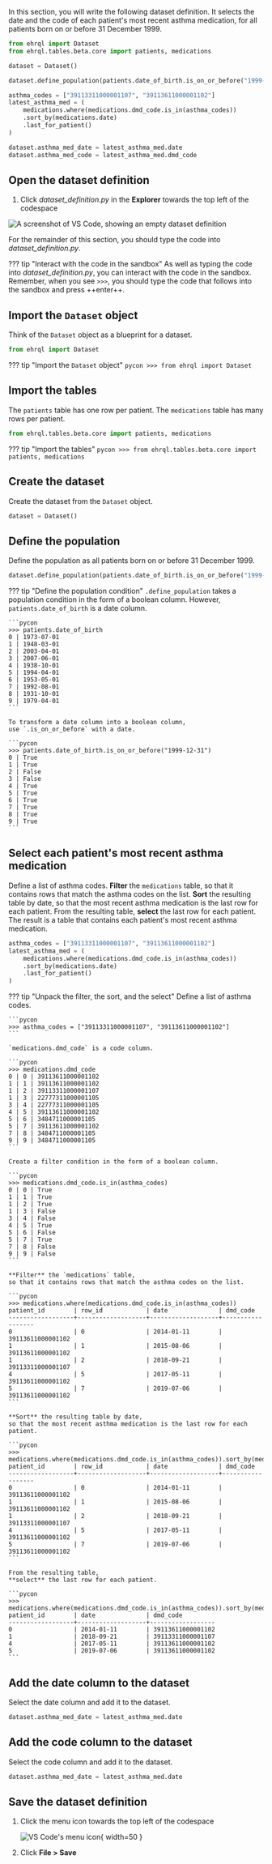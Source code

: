 In this section, you will write the following dataset definition.
It selects the date and the code of each patient's most recent asthma medication,
for all patients born on or before 31 December 1999.

```python
from ehrql import Dataset
from ehrql.tables.beta.core import patients, medications

dataset = Dataset()

dataset.define_population(patients.date_of_birth.is_on_or_before("1999-12-31"))

asthma_codes = ["39113311000001107", "39113611000001102"]
latest_asthma_med = (
    medications.where(medications.dmd_code.is_in(asthma_codes))
    .sort_by(medications.date)
    .last_for_patient()
)

dataset.asthma_med_date = latest_asthma_med.date
dataset.asthma_med_code = latest_asthma_med.dmd_code
```

## Open the dataset definition

1. Click *dataset_definition.py* in the **Explorer** towards the top left of the codespace

![A screenshot of VS Code, showing an empty dataset definition](empty_dataset_definition.png)

For the remainder of this section,
you should type the code into *dataset_definition.py*.

??? tip "Interact with the code in the sandbox"
    As well as typing the code into *dataset_definition.py*,
    you can interact with the code in the sandbox.
    Remember, when you see `>>>`,
    you should type the code that follows into the sandbox and press ++enter++.

## Import the `Dataset` object

Think of the `Dataset` object as a blueprint for a dataset.

```python
from ehrql import Dataset
```

??? tip "Import the `Dataset` object"
    ```pycon
    >>> from ehrql import Dataset
    ```

## Import the tables

The `patients` table has one row per patient.
The `medications` table has many rows per patient.

```python
from ehrql.tables.beta.core import patients, medications
```

??? tip "Import the tables"
    ```pycon
    >>> from ehrql.tables.beta.core import patients, medications
    ```

## Create the dataset

Create the dataset from the `Dataset` object.

```python
dataset = Dataset()
```

## Define the population

Define the population as all patients born on or before 31 December 1999.

```python
dataset.define_population(patients.date_of_birth.is_on_or_before("1999-12-31"))
```

??? tip "Define the population condition"
    `.define_population` takes a population condition in the form of a boolean column.
    However, `patients.date_of_birth` is a date column.

    ```pycon
    >>> patients.date_of_birth
    0 | 1973-07-01
    1 | 1948-03-01
    2 | 2003-04-01
    3 | 2007-06-01
    4 | 1938-10-01
    5 | 1994-04-01
    6 | 1953-05-01
    7 | 1992-08-01
    8 | 1931-10-01
    9 | 1979-04-01
    ```

    To transform a date column into a boolean column,
    use `.is_on_or_before` with a date.

    ```pycon
    >>> patients.date_of_birth.is_on_or_before("1999-12-31")
    0 | True
    1 | True
    2 | False
    3 | False
    4 | True
    5 | True
    6 | True
    7 | True
    8 | True
    9 | True
    ```

## Select each patient's most recent asthma medication

Define a list of asthma codes.
**Filter** the `medications` table,
so that it contains rows that match the asthma codes on the list.
**Sort** the resulting table by date,
so that the most recent asthma medication is the last row for each patient.
From the resulting table,
**select** the last row for each patient.
The result is a table that contains each patient's most recent asthma medication.

```python
asthma_codes = ["39113311000001107", "39113611000001102"]
latest_asthma_med = (
    medications.where(medications.dmd_code.is_in(asthma_codes))
    .sort_by(medications.date)
    .last_for_patient()
)
```

??? tip "Unpack the filter, the sort, and the select"
    Define a list of asthma codes.

    ```pycon
    >>> asthma_codes = ["39113311000001107", "39113611000001102"]
    ```

    `medications.dmd_code` is a code column.

    ```pycon
    >>> medications.dmd_code
    0 | 0 | 39113611000001102
    1 | 1 | 39113611000001102
    1 | 2 | 39113311000001107
    1 | 3 | 22777311000001105
    3 | 4 | 22777311000001105
    4 | 5 | 39113611000001102
    5 | 6 | 3484711000001105
    5 | 7 | 39113611000001102
    7 | 8 | 3484711000001105
    9 | 9 | 3484711000001105
    ```

    Create a filter condition in the form of a boolean column.

    ```pycon
    >>> medications.dmd_code.is_in(asthma_codes)
    0 | 0 | True
    1 | 1 | True
    1 | 2 | True
    1 | 3 | False
    3 | 4 | False
    4 | 5 | True
    5 | 6 | False
    5 | 7 | True
    7 | 8 | False
    9 | 9 | False
    ```

    **Filter** the `medications` table,
    so that it contains rows that match the asthma codes on the list.

    ```pycon
    >>> medications.where(medications.dmd_code.is_in(asthma_codes))
    patient_id        | row_id            | date              | dmd_code
    ------------------+-------------------+-------------------+------------------
    0                 | 0                 | 2014-01-11        | 39113611000001102
    1                 | 1                 | 2015-08-06        | 39113611000001102
    1                 | 2                 | 2018-09-21        | 39113311000001107
    4                 | 5                 | 2017-05-11        | 39113611000001102
    5                 | 7                 | 2019-07-06        | 39113611000001102
    ```

    **Sort** the resulting table by date,
    so that the most recent asthma medication is the last row for each patient.

    ```pycon
    >>> medications.where(medications.dmd_code.is_in(asthma_codes)).sort_by(medications.date)
    patient_id        | row_id            | date              | dmd_code
    ------------------+-------------------+-------------------+------------------
    0                 | 0                 | 2014-01-11        | 39113611000001102
    1                 | 1                 | 2015-08-06        | 39113611000001102
    1                 | 2                 | 2018-09-21        | 39113311000001107
    4                 | 5                 | 2017-05-11        | 39113611000001102
    5                 | 7                 | 2019-07-06        | 39113611000001102
    ```

    From the resulting table,
    **select** the last row for each patient.

    ```pycon
    >>> medications.where(medications.dmd_code.is_in(asthma_codes)).sort_by(medications.date).last_for_patient()
    patient_id        | date              | dmd_code
    ------------------+-------------------+------------------
    0                 | 2014-01-11        | 39113611000001102
    1                 | 2018-09-21        | 39113311000001107
    4                 | 2017-05-11        | 39113611000001102
    5                 | 2019-07-06        | 39113611000001102
    ```

## Add the date column to the dataset

Select the date column and add it to the dataset.

```python
dataset.asthma_med_date = latest_asthma_med.date
```

## Add the code column to the dataset

Select the code column and add it to the dataset.

```python
dataset.asthma_med_date = latest_asthma_med.date
```

## Save the dataset definition

1. Click the menu icon towards the top left of the codespace

    ![VS Code's menu icon](menu_icon.png){ width=50 }

1. Click **File > Save**
